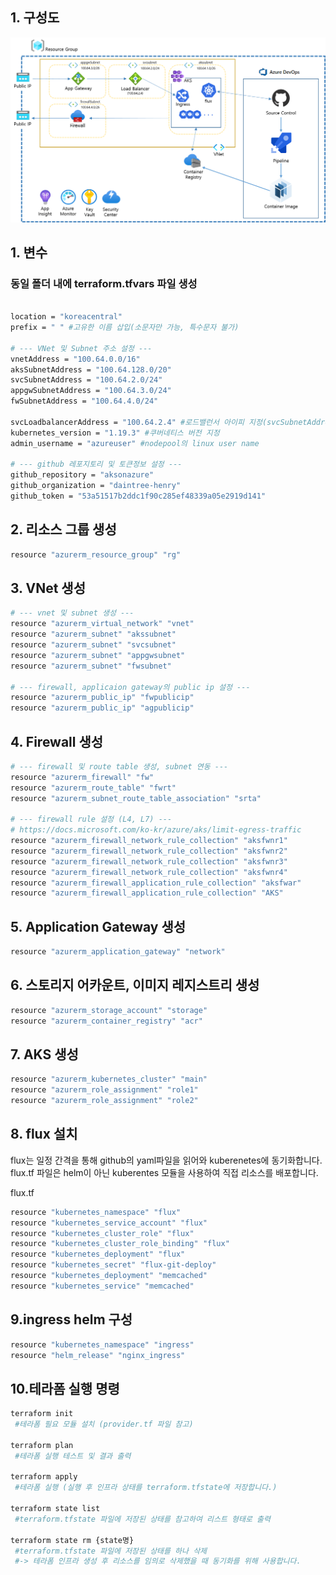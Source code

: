## 1. 구성도
![ex_screenshot](./img/blueprint.png)

## 1. 변수
### 동일 폴더 내에 terraform.tfvars 파일 생성

```bash

location = "koreacentral" 
prefix = " " #고유한 이름 삽입(소문자만 가능, 특수문자 불가)

# --- VNet 및 Subnet 주소 설정 ---
vnetAddress = "100.64.0.0/16"
aksSubnetAddress = "100.64.128.0/20"
svcSubnetAddress = "100.64.2.0/24"
appgwSubnetAddress = "100.64.3.0/24"
fwSubnetAddress = "100.64.4.0/24"
  
svcLoadbalancerAddress = "100.64.2.4" #로드밸런서 아이피 지정(svcSubnetAddress 대역의 .4 번 지정)
kubernetes_version = "1.19.3" #쿠버네티스 버전 지정
admin_username = "azureuser" #nodepool의 linux user name

# --- github 레포지토리 및 토큰정보 설정 ---
github_repository = "aksonazure"
github_organization = "daintree-henry"
github_token = "53a51517b2ddc1f90c285ef48339a05e2919d141"
```


## 2. 리소스 그룹 생성

[main.tf]: https://github.com/daintree-henry/aksonazure/blob/main/terraform/dev/main.tf

```bash
resource "azurerm_resource_group" "rg"
```

## 3. VNet 생성

[main.tf]: https://github.com/daintree-henry/aksonazure/blob/main/terraform/dev/main.tf

```bash
# --- vnet 및 subnet 생성 ---
resource "azurerm_virtual_network" "vnet"  
resource "azurerm_subnet" "akssubnet"  
resource "azurerm_subnet" "svcsubnet"  
resource "azurerm_subnet" "appgwsubnet"  
resource "azurerm_subnet" "fwsubnet"

# --- firewall, applicaion gateway의 public ip 설정 ---  
resource "azurerm_public_ip" "fwpublicip"  
resource "azurerm_public_ip" "agpublicip" 
```

## 4. Firewall 생성

[main.tf]: https://github.com/daintree-henry/aksonazure/blob/main/terraform/dev/main.tf
```bash
# --- firewall 및 route table 생성, subnet 연동 ---  
resource "azurerm_firewall" "fw" 
resource "azurerm_route_table" "fwrt"  
resource "azurerm_subnet_route_table_association" "srta" 

# --- firewall rule 설정 (L4, L7) ---  
# https://docs.microsoft.com/ko-kr/azure/aks/limit-egress-traffic
resource "azurerm_firewall_network_rule_collection" "aksfwnr1"  
resource "azurerm_firewall_network_rule_collection" "aksfwnr2"  
resource "azurerm_firewall_network_rule_collection" "aksfwnr3"  
resource "azurerm_firewall_network_rule_collection" "aksfwnr4"  
resource "azurerm_firewall_application_rule_collection" "aksfwar"  
resource "azurerm_firewall_application_rule_collection" "AKS"
```

## 5. Application Gateway 생성
[main.tf]: https://github.com/daintree-henry/aksonazure/blob/main/terraform/dev/main.tf
```bash
resource "azurerm_application_gateway" "network"  
```

## 6. 스토리지 어카운트, 이미지 레지스트리 생성 
[main.tf]: https://github.com/daintree-henry/aksonazure/blob/main/terraform/dev/main.tf
```bash
resource "azurerm_storage_account" "storage" 
resource "azurerm_container_registry" "acr"  
```

## 7. AKS 생성
[main.tf]: https://github.com/daintree-henry/aksonazure/blob/main/terraform/dev/main.tf
```bash
resource "azurerm_kubernetes_cluster" "main" 
resource "azurerm_role_assignment" "role1" 
resource "azurerm_role_assignment" "role2"  
```

## 8. flux 설치
[flux.tf]: https://github.com/daintree-henry/aksonazure/blob/main/terraform/dev/flux.tf
flux는 일정 간격을 통해 github의 yaml파일을 읽어와 kuberenetes에 동기화합니다.
flux.tf 파일은 helm이 아닌 kuberentes 모듈을 사용하여 직접 리소스를 배포합니다.

flux.tf
```bash
resource "kubernetes_namespace" "flux"  
resource "kubernetes_service_account" "flux"  
resource "kubernetes_cluster_role" "flux"  
resource "kubernetes_cluster_role_binding" "flux" 
resource "kubernetes_deployment" "flux"  
resource "kubernetes_secret" "flux-git-deploy"  
resource "kubernetes_deployment" "memcached"  
resource "kubernetes_service" "memcached"  
```

## 9.ingress helm 구성
[helm.tf]: https://github.com/daintree-henry/aksonazure/blob/main/terraform/dev/helm.tf
```bash
resource "kubernetes_namespace" "ingress"
resource "helm_release" "nginx_ingress"
```

## 10.테라폼 실행 명령
```bash
terraform init
 #테라폼 필요 모듈 설치 (provider.tf 파일 참고)

terraform plan
 #테라폼 실행 테스트 및 결과 출력

terraform apply
 #테라폼 실행 (실행 후 인프라 상태를 terraform.tfstate에 저장합니다.)

terraform state list
 #terraform.tfstate 파일에 저장된 상태를 참고하여 리스트 형태로 출력

terraform state rm {state명}
 #terraform.tfstate 파일에 저장된 상태를 하나 삭제
 #-> 테라폼 인프라 생성 후 리소스를 임의로 삭제했을 때 동기화를 위해 사용합니다.
```
